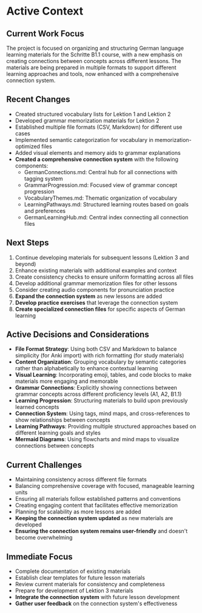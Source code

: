 # Active Context

## Current Work Focus
The project is focused on organizing and structuring German language learning materials for the Schritte B1.1 course, with a new emphasis on creating connections between concepts across different lessons. The materials are being prepared in multiple formats to support different learning approaches and tools, now enhanced with a comprehensive connection system.

## Recent Changes
- Created structured vocabulary lists for Lektion 1 and Lektion 2
- Developed grammar memorization materials for Lektion 2
- Established multiple file formats (CSV, Markdown) for different use cases
- Implemented semantic categorization for vocabulary in memorization-optimized files
- Added visual elements and memory aids to grammar explanations
- **Created a comprehensive connection system** with the following components:
  - GermanConnections.md: Central hub for all connections with tagging system
  - GrammarProgression.md: Focused view of grammar concept progression
  - VocabularyThemes.md: Thematic organization of vocabulary
  - LearningPathways.md: Structured learning routes based on goals and preferences
  - GermanLearningHub.md: Central index connecting all connection files

## Next Steps
1. Continue developing materials for subsequent lessons (Lektion 3 and beyond)
2. Enhance existing materials with additional examples and context
3. Create consistency checks to ensure uniform formatting across all files
4. Develop additional grammar memorization files for other lessons
5. Consider creating audio components for pronunciation practice
6. **Expand the connection system** as new lessons are added
7. **Develop practice exercises** that leverage the connection system
8. **Create specialized connection files** for specific aspects of German learning

## Active Decisions and Considerations
- **File Format Strategy**: Using both CSV and Markdown to balance simplicity (for Anki import) with rich formatting (for study materials)
- **Content Organization**: Grouping vocabulary by semantic categories rather than alphabetically to enhance contextual learning
- **Visual Learning**: Incorporating emoji, tables, and code blocks to make materials more engaging and memorable
- **Grammar Connections**: Explicitly showing connections between grammar concepts across different proficiency levels (A1, A2, B1.1)
- **Learning Progression**: Structuring materials to build upon previously learned concepts
- **Connection System**: Using tags, mind maps, and cross-references to show relationships between concepts
- **Learning Pathways**: Providing multiple structured approaches based on different learning goals and styles
- **Mermaid Diagrams**: Using flowcharts and mind maps to visualize connections between concepts

## Current Challenges
- Maintaining consistency across different file formats
- Balancing comprehensive coverage with focused, manageable learning units
- Ensuring all materials follow established patterns and conventions
- Creating engaging content that facilitates effective memorization
- Planning for scalability as more lessons are added
- **Keeping the connection system updated** as new materials are developed
- **Ensuring the connection system remains user-friendly** and doesn't become overwhelming

## Immediate Focus
- Complete documentation of existing materials
- Establish clear templates for future lesson materials
- Review current materials for consistency and completeness
- Prepare for development of Lektion 3 materials
- **Integrate the connection system** with future lesson development
- **Gather user feedback** on the connection system's effectiveness
